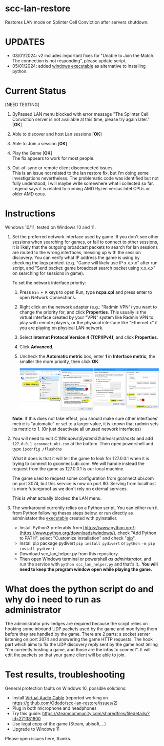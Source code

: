 # scc-lan-restore
Restores LAN mode on Splinter Cell Conviction after servers shutdown.

# UPDATES

- 03/01/2024: v2 includes important fixes for "Unable to Join the Match. The connection is not responding", please update script.
- 05/01/2024: added [windows executable](https://github.com/Ododo/scc-lan-restore/releases/) as alternative to installing python.

# Current Status
[NEED TESTING]

1. ByPassed LAN menu blocked with error message "The Splinter Cell Conviction server is not available at this time, please try again later." [**OK**]

2. Able to discover and host Lan sessions [**OK**]

3. Able to Join a session [**OK**]

4. Play the Game [**OK**]  
The fix appears to work for most people.

5. Out-of-sync or remote client disconnected issues.  
This is an issue not related to the lan restore fix, but i'm doing some investigations nevertheless.
The problematic code was identified but not fully understood, i will maybe write somewhere what i collected
so far.  
Legend says it is related to running AMD Ryzen versus Intel CPUs or older AMD cpus.

# Instructions
Windows 10/11, tested on Windows 10 and 11.
1. Set the preferred network interface used by game. If you don't see other sessions when searching for games, or fail to connect to other sessions, it is likely that the outgoing broadcast packets to search for lan sessions are routed to the wrong interfaces, messing up with the session discovery. You can verify what IP address the game is using by checking the logs printed. (e.g. "Game will likely use IP x.x.x.x" after run script, and "Send packet: game broadcast search packet using x.x.x.x" on searching for sessions in game). 

    To set the network interface priority:
    1. Press `Win + R` keys to open Run, type **ncpa.cpl** and press enter to open Network Connections.
    2. Right click on the network adapter (e.g.: "Radmin VPN") you want to change the priority for, and click **Properties**. This usually is the virtual interface created by your "VPN" system like Radmin VPN to play with remote players, or the physical interface like "Ethernet x" if you are playing on physical LAN network.
    3. Select **Internet Protocol Version 4 (TCP/IPv4)**, and click **Properties**.
    4. Click **Advanced**.
    5. Uncheck the **Automatic metric** box, enter **1** in **Interface metric**, the smaller the more priority, then click **OK**.
      
       ![](src/priority.png)
    
   **Note**: If this does not take effect, you should make sure other interfaces' metric is "automatic" or set to a larger value, it is known that radmin sets its metric to 1. (Or just deactivate all unused network interfaces) 

2. You will need to edit *C:\Windows\System32\drivers\etc\hosts* and add `127.0.0.1 gconnect.ubi.com` at the bottom. Then open powershell and type `ipconfig /flushdns`  

    What it does is that it will tell the game to look for 127.0.0.1 when it is trying to connect to gconnect.ubi.com. We will handle instead the request from the game as 127.0.0.1 is our local machine.

    The game used to request some configuration from gconnect.ubi.com on port 3074, but this service is now on port 80. Serving from localhost is more futureproof as we don't rely on external services.

    This is what actually blocked the LAN menu.

4. The workaround currently relies on a Python script. You can either run it from Python following theses steps below, or run directly as administator the [executable](https://github.com/Ododo/scc-lan-restore/releases/) created with pyinstaller.
   * Install Python3 preferably from [https://www.python.org/](https://www.python.org/downloads/windows/), check "Add Python to PATH", select "Customize installation" and check "[pip](https://pip.pypa.io/en/stable/installation/)".
   * Install pip package pydivert `pip install pydivert` or `python -m pip install pydivert`
   * Download scc_lan_helper.py from this repository.
   * Then open Windows terminal or powershell *as administrator*, and run the service with
     `python scc_lan_helper.py` and that's it..
   **You will need to keep the program window open while playing the game.**

# What does the python script do and why do i need to run as administrator
  The administrator priviliedges are required because the script relies on hooking some inbound UDP packets used by the game and modifying them before they are handled by the game.
  There are 2 parts: a socket server listening on port 3074 and answering the game HTTP requests.
  The hook part which aims to fix the UDP discovery reply sent by the game host telling "i'm currently hosting a game, and those are the infos to connect". It will edit the packets so that your game client will be able to join.

# Test results, troubleshooting
General protection faults on Windows 10, possible solutions:
- Install [Virtual Audio Cable](https://vb-audio.com/Cable/) (reported working on https://github.com/Ododo/scc-lan-restore/issues/2)
- Plug in both microphone and headphones
- Try this guide: https://steamcommunity.com/sharedfiles/filedetails/?id=271381800
- Use legal copy of the game (Steam, ubisoft,...)
- Upgrade to Windows 11


Please open issues here, thanks.

